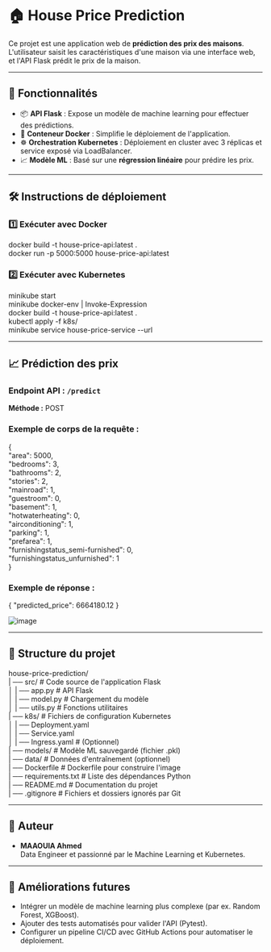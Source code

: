 # 🏠 House Price Prediction

Ce projet est une application web de **prédiction des prix des maisons**. L'utilisateur saisit les caractéristiques d'une maison via une interface web, et l'API Flask prédit le prix de la maison.

---

## 🚀 Fonctionnalités
- 📦 **API Flask** : Expose un modèle de machine learning pour effectuer des prédictions.
- 🐳 **Conteneur Docker** : Simplifie le déploiement de l'application.
- ☸️ **Orchestration Kubernetes** : Déploiement en cluster avec 3 réplicas et service exposé via LoadBalancer.
- 📈 **Modèle ML** : Basé sur une **régression linéaire** pour prédire les prix.

---

## 🛠️ Instructions de déploiement

### 1️⃣ Exécuter avec Docker
docker build -t house-price-api:latest .  
docker run -p 5000:5000 house-price-api:latest  

### 2️⃣ Exécuter avec Kubernetes
minikube start  
minikube docker-env | Invoke-Expression  
docker build -t house-price-api:latest .  
kubectl apply -f k8s/  
minikube service house-price-service --url  

---

## 📈 Prédiction des prix

### Endpoint API : `/predict`
**Méthode :** POST  

### Exemple de corps de la requête :
{  
  "area": 5000,  
  "bedrooms": 3,  
  "bathrooms": 2,  
  "stories": 2,  
  "mainroad": 1,  
  "guestroom": 0,  
  "basement": 1,  
  "hotwaterheating": 0,  
  "airconditioning": 1,  
  "parking": 1,  
  "prefarea": 1,  
  "furnishingstatus_semi-furnished": 0,  
  "furnishingstatus_unfurnished": 1  
}  

### Exemple de réponse :
{
  "predicted_price": 6664180.12
}

![image](https://github.com/user-attachments/assets/76efc704-2673-428f-952a-b50932b048fc)

---

## 📁 Structure du projet
house-price-prediction/  
| ── src/                  # Code source de l'application Flask  
│   | ── app.py            # API Flask  
│   | ── model.py          # Chargement du modèle  
│   | ── utils.py          # Fonctions utilitaires  
| ── k8s/                  # Fichiers de configuration Kubernetes  
│   | ── Deployment.yaml  
│   | ── Service.yaml  
│   | ── Ingress.yaml      # (Optionnel)  
| ── models/               # Modèle ML sauvegardé (fichier .pkl)  
| ── data/                 # Données d'entraînement (optionnel)  
| ── Dockerfile            # Dockerfile pour construire l'image  
| ── requirements.txt      # Liste des dépendances Python  
| ── README.md             # Documentation du projet  
| ── .gitignore            # Fichiers et dossiers ignorés par Git  

---  

## 📜 Auteur
- **MAAOUIA Ahmed**    
  Data Engineer et passionné par le Machine Learning et Kubernetes.  

---

## 🌟 Améliorations futures
- Intégrer un modèle de machine learning plus complexe (par ex. Random Forest, XGBoost).  
- Ajouter des tests automatisés pour valider l'API (Pytest).  
- Configurer un pipeline CI/CD avec GitHub Actions pour automatiser le déploiement.  


